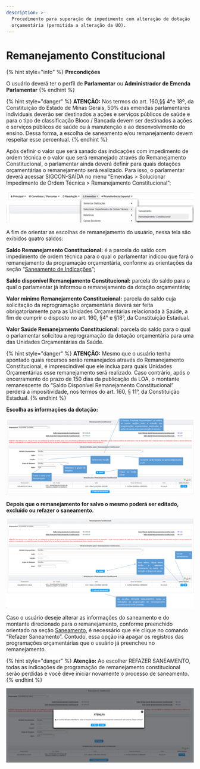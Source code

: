 ```yaml
---
description: >-
  Procedimento para superação de impedimento com alteração de dotação
  orçamentária (permitida a alteração da UO).
---
```


# Remanejamento Constitucional

{% hint style="info" %}
**Precondições**

O usuário deverá ter o perfil de **Parlamentar** ou **Administrador de Emenda Parlamentar**
{% endhint %}

{% hint style="danger" %}
**ATENÇÃO:** Nos termos do art. 160,§§ 4°e 18º, da Constituição do Estado de Minas Gerais, 50% das emendas parlamentares individuais deverão ser destinados a ações e serviços públicos de saúde e para o tipo de classificação Bloco / Bancada devem ser destinados a ações e serviços públicos de saúde ou à manutenção e ao desenvolvimento do ensino. Dessa forma, a escolha de saneamento e/ou remanejamento devem respeitar esse percentual.
{% endhint %}

Após definir o valor que será sanado das indicações com impedimento de ordem técnica e o valor que será remanejado através do Remanejamento Constitucional, o parlamentar ainda deverá definir para quais dotações orçamentárias o remanejamento será realizado. Para isso, o parlamentar deverá acessar SIGCON-SAÍDA no menu “Emendas &gt; Solucionar Impedimento de Ordem Técnica &gt; Remanejamento Constitucional”:

![](../.gitbook/assets/image%20%28292%29.png)

A fim de orientar as escolhas de remanejamento do usuário, nessa tela são exibidos quatro saldos:

**Saldo Remanejamento Constitucional:** é a parcela do saldo com impedimento de ordem técnica para o qual o parlamentar indicou que fará o remanejamento da programação orçamentária, conforme as orientações da seção “[Saneamento de Indicações](saneamento.md)”;

**Saldo disponível Remanejamento Constitucional:** parcela do saldo para o qual o parlamentar já informou o remanejamento da dotação orçamentária;

**Valor mínimo Remanejamento Constitucional:** parcela do saldo cuja solicitação da reprogramação orçamentária deverá ser feita obrigatoriamente para as Unidades Orçamentárias relacionada à Saúde, a fim de cumprir o disposto no art. 160, §4° e §18°, da Constituição Estadual. 

**Valor Saúde Remanejamento Constitucional:** parcela do saldo para o qual o parlamentar solicitou a reprogramação da dotação orçamentária para uma das Unidades Orçamentárias da Saúde.

{% hint style="danger" %}
**ATENÇÃO:** Mesmo que o usuário tenha apontado quais recursos serão remanejados através do Remanejamento Constitucional, é imprescindível que ele inclua para quais Unidades Orçamentárias esse remanejamento será realizado. Caso contrário, após o encerramento do prazo de 150 dias da publicação da LOA, o montante remanescente do “Saldo Disponível Remanejamento Constitucional” perderá a impositividade, nos termos do art. 160, § 11°, da Constituição Estadual.
{% endhint %}

**Escolha as informações da dotação:**

![](../.gitbook/assets/image%20%28291%29.png)

**Depois que o remanejamento for salvo o mesmo poderá ser editado, excluído  ou refazer o saneamento.**

![](../.gitbook/assets/image%20%28290%29.png)



Caso o usuário deseje alterar as informações do saneamento e do montante direcionado para o remanejamento, conforme preenchido orientado na seção [Saneamento](saneamento.md), é necessário que ele clique no comando “Refazer Saneamento”. Contudo, essa opção irá apagar os registros das programações orçamentárias que o usuário já preencheu no remanejamento.

{% hint style="danger" %}
**Atenção:** Ao escolher REFAZER SANEAMENTO, todas as indicações de programação de remanejamento constitucional serão perdidas e você deve iniciar novamente o processo de saneamento.
{% endhint %}

![](../.gitbook/assets/image%20%28289%29.png)

